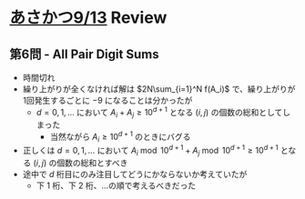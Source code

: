 # [あさかつ9/13](https://kenkoooo.com/atcoder/#/contest/show/18c35b5f-de7f-4c23-8c03-1ddbc3b597c6) Review

## 第6問 - All Pair Digit Sums
- 時間切れ
- 繰り上がりが全くなければ解は $2N\sum_{i=1}^N f(A_i)$ で、繰り上がりが1回発生するごとに $-9$ になることは分かったが
  - $d = 0, 1, \dots$ において $A_i + A_j \geq 10^{d+1}$ となる $(i,j)$ の個数の総和としてしまった
    - 当然ながら $A_i \geq 10^{d+1}$ のときにバグる
- 正しくは $d = 0, 1, \dots$ において $A_i \bmod 10^{d+1} + A_j \bmod 10^{d+1} \geq 10^{d+1}$ となる $(i,j)$ の個数の総和とすべき
- 途中で $d$ 桁目にのみ注目してどうにかならないか考えていたが
  - 下 $1$ 桁、下 $2$ 桁、…の順で考えるべきだった
